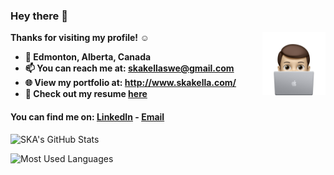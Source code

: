 
### Hey there 👋
<b>
Thanks for visiting my profile! ☺️

<img align="right" width="20%" src="kar_memoji.png">

- 📍 Edmonton, Alberta, Canada
- 📫 You can reach me at: skakellaswe@gmail.com
- 🌐 View my portfolio at: http://www.skakella.com/
- 📄 Check out my resume <a href="https://drive.google.com/file/d/1EvHe7M82O9I9GjdYU9-v0k5bnTZpnaID/view" target="_blank" rel="noopener noreferrer">here</a>
</b>


 #### You can find me on: [LinkedIn](https://www.linkedin.com/in/sriram-karthik-akella-99b165116?originalSubdomain=ca) - [Email](mailto:skakellaswe@gmail.com) 
![SKA's GitHub Stats](https://github-readme-stats.vercel.app/api?username=skarthik7&title_color=eba830&icon_color=bae67e&bg_color=171c28&text_color=f5f0e1&hide=issues&count_private=true&show_icons=true&custom_title=Karthik%27s%20GitHub%20Stats)


![Most Used Languages](https://github-readme-stats.vercel.app/api/top-langs/?username=skarthik7&layout=compact&langs_count=10&bg_color=171c28&text_color=f5f0e1&title_color=eba830)

  

